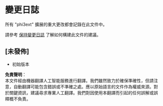 # 變更日誌

所有 "phi3ext" 擴展的重大更改都會記錄在此文件中。

請參考 [保持變更日誌](http://keepachangelog.com/) 了解如何構建此文件的建議。

## [未發佈]

- 初始版本

**免責聲明**：  
本文件經由機器翻譯人工智能服務進行翻譯。我們雖然致力於確保準確性，但請注意，自動翻譯可能包含錯誤或不準確之處。應以原始語言的文件作為權威來源。對於關鍵資訊，建議尋求專業人工翻譯。我們對因使用本翻譯而引起的任何誤解或誤釋概不負責。